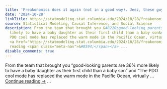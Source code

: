 ```yaml
---
title: 'Freakonomics does it again (not in a good way). Jeez, these guys are credulous:'
date: '2024-10-28'
linkTitle: https://statmodeling.stat.columbia.edu/2024/10/28/freakonomics-does-it-again-not-in-a-good-way-jeez-these-guys-are-credulous/
source: Statistical Modeling, Causal Inference, and Social Science
description: From the team that brought you &#8220;good-looking parents are 36% more
  likely to have a baby daughter as their first child than a baby son&#8221; and &#8220;The
  PDO cool mode has replaced the warm mode in the Pacific Ocean, virtually &#8230;
  <a href="https://statmodeling.stat.columbia.edu/2024/10/28/freakonomics-does-it-again-not-in-a-good-way-jeez-these-guys-are-credulous/">Continue
  reading <span class="meta-nav">&#8594;</span></a> ...
disable_comments: true
---
```

From the team that brought you &#8220;good-looking parents are 36% more likely to have a baby daughter as their first child than a baby son&#8221; and &#8220;The PDO cool mode has replaced the warm mode in the Pacific Ocean, virtually &#8230; <a href="https://statmodeling.stat.columbia.edu/2024/10/28/freakonomics-does-it-again-not-in-a-good-way-jeez-these-guys-are-credulous/">Continue reading <span class="meta-nav">&#8594;</span></a> ...